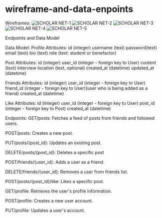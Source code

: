 # wireframe-and-data-enpoints
Wireframes:
![SCHOLAR NET-1](https://github.com/saelfaki/wireframe-and-data-enpoints/assets/170651500/f7d64937-b636-485d-97bc-2ecb1d1a2448)
![SCHOLAR NET-2](https://github.com/saelfaki/wireframe-and-data-enpoints/assets/170651500/89b18608-f564-44c6-9a5c-dd11acfa9c65)
![SCHOLAR NET-3](https://github.com/saelfaki/wireframe-and-data-enpoints/assets/170651500/888373ba-ca00-4a68-8089-d597cdf5a9cc)
![SCHOLAR NET-4](https://github.com/saelfaki/wireframe-and-data-enpoints/assets/170651500/bd00b03d-4ee6-4c32-ab7f-bce5eff73abc)
![SCHOLAR NET-5](https://github.com/saelfaki/wireframe-and-data-enpoints/assets/170651500/99452508-8708-4b11-aa38-155a519d5b8f)

Endpoints and Data Model

Data Model:
Profile Attributes: 
id (integer)
username (text)
password(text)
email (text)
bio (text)
role (text: student or benefactor)

Post Attributes:
id (integer)
user_id (integer - foreign key to User)
content (text)
Interview location (text, optional)
created_at (datetime)
updated_at (datetime)

Friends Attributes:
id (integer)
user_id (integer - foreign key to User)
friend_id (integer - foreign key to User)(user who is being added as a friend)
created_at (datetime)

Like Attributes:
id (integer)
 user_id (integer - foreign key to User)
post_id (integer - foreign key to Post)
created_at (datetime)

Endpoints:
GET/posts: Fetches a feed of posts from friends and followed users.

POST/posts: Creates a new post.

PUT/posts/{post_id}: Updates an existing post.

DELETE/posts/{post_id}: Deletes a specific post

POST/friends/{user_id}: Adds a user as a friend.

DELETE/friends/{user_id}: Removes a user from friends list.

POST/posts/{post_id}/like: Likes a specific post.

GET/profile: Retrieves the user's profile information.

POST/profile: Creates a new user account.

PUT/profile: Updates a user's account.
